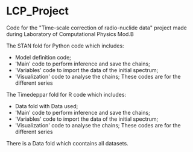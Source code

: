 # LCP_Project
Code for the "Time-scale correction of radio-nuclide data" project made during Laboratory of Computational Physics Mod.B

The STAN fold for Python code which includes:
- Model definition code;
- 'Main' code to perform inference and save the chains;
- 'Variables' code to import the data of the initial spectrum;
- 'Visualization' code to analyse the chains;
These codes are  for the different series 


The Timedeppar fold for R code which includes:
- Data fold with Data used;
- 'Main' code to perform inference and save the chains;
- 'Variables' code to import the data of the initial spectrum;
- 'Visualization' code to analyse the chains;
These codes are  for the different series

There is a Data fold which coontains all datasets.
